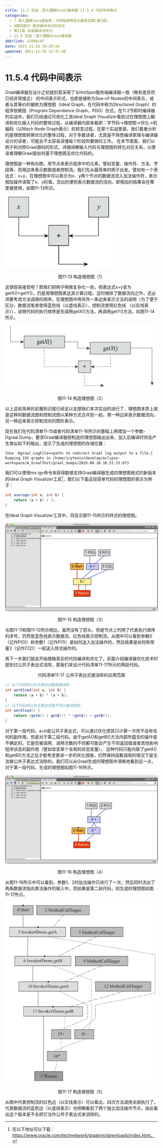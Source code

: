 ```yaml
---
title: 11.5 实战：深入理解Graal编译器 11.5.4 代码中间表示
categories: 
  - 7 深入理解Java虛拟机：JVM高级特性与最佳实践(第3版)
  - 4第四部分 程序编译与代码优化
  - 第11章 后端编译与优化
  - 11.5 实战：深入理解Graal编译器
abbrlink: a2090c4f
date: 2021-11-26 19:20:44
updated: 2021-11-28 15:37:48
---
```

# 11.5.4 代码中间表示
Graal编译器在设计之初就刻意采用了与HotSpot服务端编译器一致（略有差异但已经非常接近） 的中间表示形式，也即是被称为Sea-of-Nodes的中间表示，或者与其等价的被称为理想图（Ideal Graph，在代码中称为Structured Graph）的程序依赖图（Program Dependence Graph，PDG）形式。在11.2节即时编译器的实战中，我们已经通过可视化工具Ideal Graph Visualizer看到过在理想图上翻译和优化输入代码的整体过程，从编译器内部来看即：字节码→理想图→优化→机器码（以Mach Node Graph表示）的转变过程。在那个实战里面，我们着重分析的是理想图转换优化的整体过程，对于多数读者，尤其是不熟悉编译原理与编译器设计的读者，可能会不太容易读懂每个阶段所要做的工作。 在本节里面，我们以例子和对照Graal源码的形式，详细讲解输入代码与理想图的转化对应关系，以便读者理解Graal是如何基于理想图去优化代码的。

理想图是一种有向图，用节点来表示程序中的元素，譬如变量、操作符、方法、字段等，而用边来表示数据或者控制流。我们先从最简单的例子出发。譬如有一个表达式：x+y，在理想图中可以表示为x、y两个节点的数据流流入加法操作符，表示相加操作读取了x、y的值，流出的便则表示数据流的流向，即相加的结果会在哪里被使用，如图11-13所示。

![image-20211126190533817](https://raw.githubusercontent.com/lanlan2017/images/master/Blog/2021/11/20211126190533.png)

<center>图11-13 构造理想图（1）</center>

这很容易接受吧？那我们把例子稍微复杂化一些，把表达式x+y变为getX()+getY()，仍是用理想图表达其计算过程，这时候除了数据流向之外，还必须要考虑方法调用的顺序。在理想图中用另外一条边来表示方法的调用（为了便于区分，数据流笔者使用蓝色线（以虚线表示），控制流使用红色线 （以实线表示）），说明代码的执行顺序是先调用getX()方法，再调用getY()方法，如图11-14所示。

![image-20211126191158391](https://raw.githubusercontent.com/lanlan2017/images/master/Blog/2021/11/20211126191158.png)

<center>图11-14 构造理想图（2）</center>

以上这些简单的前置知识就已经足以支撑我们本次实战的进行了，理想图本质上就是这种将数据流图和控制流图以某种方式合并到一起，用一种边来表示数据流向，另一种边来表示控制流向的图形表示。

现在我们在代码清单11-15或者代码清单11-16所示的基础上再增加一个参数-Dgraal.Dump，要求Graal编译器把构造的理想图输出出来，加入后编译时将会产生类似如下的输出，提示了生成的理想图的存储位置：

```
[Use -Dgraal.LogFile=<path> to redirect Graal log output to a file.] 
Dumping IGV graphs in /home/icyfenix/develop/eclipse-workspace/A_GraalTest/graal_dumps/2019.08.18.16.51.23.073
```
我们可以使用mx igv命令来获得能够支持Graal编译器生成的理想图格式的新版本的Ideal Graph Visualizer工具[^1]，我们以下面这段简单代码的理想图的表示为例子：

```java
int average(int a, int b) {
    return (a + b) / 2;
}
```
在Ideal Graph Visualizer工具中，将显示图11-15所示的样式的理想图。

![image-20211126191403447](https://raw.githubusercontent.com/lanlan2017/images/master/Blog/2021/11/20211126191403.png)

<center>图11-15 构造理想图（3）</center>

与图11-11和图11-12所示相比，虽然没有了箭头，但是节点上列明了代表执行顺序的序号，仍然是蓝色线表示数据流、红色线表示控制流。从图中可以看到参数0（记作P(0)）和参数1（记作P(1)）是如何送入加法操作的，然后结果是如何和常量2（记作C(2)）一起送入除法操作的。

再下一步我们就会开始接触真实的代码编译和优化了。前面介绍编译器优化技术时提到过公共子表达式消除，那我们来设计代码清单11-17所示的两段代码。

<center>代码清单11-17 公共子表达式被消除的应用范围</center>

```java
// 以下代码的公共子表达式能够被消除
int workload(int a, int b) {
    return (a + b) * (a + b);
}
// 以下代码的公共子表达式是不可以被消除的
int workload() {
    return (getA() + getB()) * (getA() + getB());
}
```

对于第一段代码，a+b是公共子表达式，可以通过优化使其只计算一次而不会有任何的副作用。但是对于第二段代码，由于getA()和getB()方法内部所蕴含的操作是不确定的，它是否被调用、调用次数的不同都可能会产生不同返回值或者其他影响程序状态的副作用（譬如改变某个全局的状态变量）， 这种代码只能内联了getA()和getB()方法之后才能考虑更进一步的优化措施，仍然保持函数调用的情况下是无法做公共子表达式消除的。我们可以从Graal生成的理想图中清晰地看到这一点，对于第一段代码，生成的理想图如图11-16所示。

![image-20211126191539336](https://raw.githubusercontent.com/lanlan2017/images/master/Blog/2021/11/20211126191539.png)

<center>图11-16 构造理想图（4）</center>

从图11-16所示中可以看到，参数1、2的加法操作只进行了一次，然后同时流出了两条数据流指向乘法操作的输入中。而如果是第二段代码，则生成的理想图如图11-17所示。

![image-20211126191949939](https://raw.githubusercontent.com/lanlan2017/images/master/Blog/2021/11/20211126191950.png)

<center>图11-17 构造理想图（5）</center>

从图中代表控制流的红色边（以实线表示）可以看出，四次方法调用全部执行了，代表数据流的蓝色边（以虚线表示）也明确看到了两个独立加法操作节点，由此看出这个版本是不会把它当作公共子表达式来消除的。

[^1]: 在以下地址可以下载：https://www.oracle.com/technetwork/graalvm/downloads/index.html。
